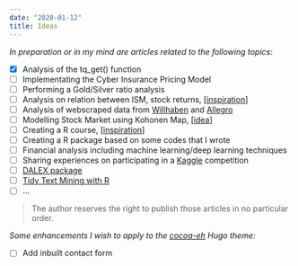 ```yaml
---
date: "2020-01-12"
title: Ideas
---
```


_In preparation or in my mind are articles related to the following topics:_

- [x] Analysis of the tq_get() function
- [ ] Implementating the Cyber Insurance Pricing Model
- [ ] Performing a Gold/Silver ratio analysis
- [ ] Analysis on relation between ISM, stock returns, [[inspiration](https://t.co/jgSjlf67QM?amp=1)]
- [ ] Analysis of webscraped data from [Willhaben](https://willhaben.at) and [Allegro](https://allegro.pl) 
- [ ] Modelling Stock Market using Kohonen Map, [[idea](https://github.com/KaroRonty/SelfOrganizingStockMarket/blob/master/SelfOrganizingStockMarket.r)]
- [ ] Creating a R course, [[inspiration](https://supervised-ml-course.netlify.com/)]
- [ ] Creating a R package based on some codes that I wrote
- [ ] Financial analysis including machine learning/deep learning techniques
- [ ] Sharing experiences on participating in a [Kaggle](https://kaggle.com) competition
- [ ] [DALEX package](https://github.com/ModelOriented/DALEX)
- [ ] [Tidy Text Mining with R](https://www.tidytextmining.com/) 
- [ ] ...

> The author reserves the right to publish those articles in no particular order.

_Some enhancements I wish to apply to the [cocoa-eh](https://github.com/mtn/cocoa-eh-hugo-theme) Hugo theme:_

- [ ] Add inbuilt contact form